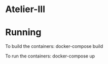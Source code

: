 # Atelier-III

# Running
To build the containers: docker-compose build

To run the containers: docker-compose up
